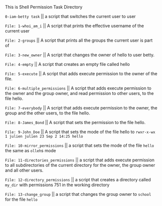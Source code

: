 This is Shell Permission Task Directory

`0-iam-betty task` || a script that switches the current user to user

`File: 1-whoi_am_i` || A script that prints the effective username of the current user

`File: 2-groups`  ||  A script that prints all the groups the current user is part of

`File: 3-new_owner` || A script that changes the owner of hello to user betty.

`File: 4-empty` || A script that creates an empty file called hello

`File: 5-execute` || A script that adds execute permission to the owner of the file.

`File: 6-multiple_permissions` || A script that adds execute permission to the owner and the group owner, and read permission to other users, to the file hello.

`File: 7-everybody` || A script that adds execute permission to the owner, the group and the other users, to the file hello.

`File: 8-James_Bond` || A script that sets the permission to the file hello.

`File: 9-John_Doe`  || A script that sets the mode of the file hello to ``rwxr-x-wx 1 julien julien 23 Sep 2 14:25 hello``

`File: 10-mirror_permissions` || a script that sets the mode of the file `hello` the same as `olleh`s mode

`File: 11-directories_permissions` || a script that adds execute permission to all subdirectories of the current directory for the owner, the group owner and all other users. 

`File: 12-directory_permissions` || a script that creates a directory called `my_dir` with permissions 751 in the working directory

`File: 13-change_group` || a script that changes the group owner to `school` for the file `hello`
